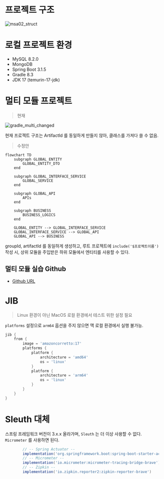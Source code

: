 # 프로젝트 구조 

![msa02_struct](https://user-images.githubusercontent.com/30681841/279421325-a51813a9-a726-4786-b8af-7d1562d481d4.png)

# 로컬 프로젝트 환경
- MySQL 8.2.0
- MongoDB
- Spring Boot 3.1.5
- Gradle 8.3
- JDK 17 (temurin-17-jdk)

# 멀티 모듈 프로젝트 

> 현재

![gradle_multi_changed](https://user-images.githubusercontent.com/30681841/280221956-25d59dc2-a2b0-4f44-b5df-4f46fbe0f1f9.png)

현재 프로젝트 구조는 ArtifactId 를 동일하게 만들지 않아, 클래스를 가져다 쓸 수 없음.

> 수정안

```mermaid
flowchart TD
    subgraph GLOBAL_ENTITY
        GLOBAL_ENTITY_DTO
    end
    
    subgraph GLOBAL_INTERFACE_SERVICE
        GLOBAL_SERVICE
    end
    
    subgraph GLOBAL_API
        APIs
    end
    
    subgraph BUSINESS
        BUSINESS_LOGICS
    end

    GLOBAL_ENTITY --> GLOBAL_INTERFACE_SERVICE
    GLOBAL_INTERFACE_SERVICE --> GLOBAL_API
    GLOBAL_API --> BUSINESS
```
groupId, artifactId 를 동일하게 생성하고, 루트 프로젝트에
`include('$프로젝트이름')` 작성 시, 상위 모듈을 주입받은 하위 모듈에서 엔티티를 사용할 수 있다.

## 멀티 모듈 실습 Github
- [Github URL](https://github.com/valorjj/multi-module-test.git)

# JIB

> Linux 환경이 아닌 MacOS 로컬 환경에서 테스트 위한 설정 필요

`platforms` 설정으로 `arm64` 옵션을 주지 않으면 맥 로컬 환경에서 실행 불가능.
```groovy
jib {
	from {
		image = 'amazoncorretto:17'
		platforms {
			platform {
				architecture = 'amd64'
				os = 'linux'
			}
			platform {
				architecture = 'arm64'
				os = 'linux'
			}
		}
	}
}
```

# Sleuth 대체

스프링 프레임워크 버전이 3.x.x 올라가며, `Sleuth` 는 더 이상 사용할 수 없다.
`Micrometer` 를 사용하면 된다. 

```groovy
		// -- Spring Actuator --
		implementation('org.springframework.boot:spring-boot-starter-actuator')
		// -- Micrometer --
		implementation('io.micrometer:micrometer-tracing-bridge-brave')
		// -- Zipkin --
		implementation('io.zipkin.reporter2:zipkin-reporter-brave')
```

```yaml


```